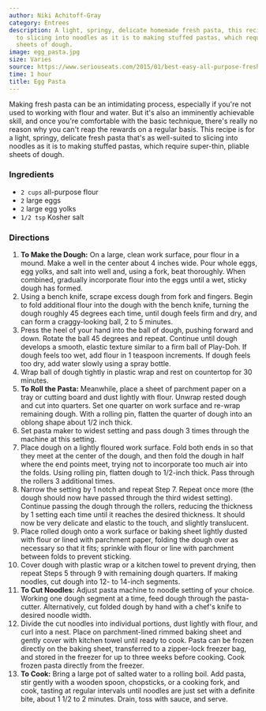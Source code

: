 ```yaml
---
author: Niki Achitoff-Gray
category: Entrees
description: A light, springy, delicate homemade fresh pasta, this recipe is as well-suited
  to slicing into noodles as it is to making stuffed pastas, which require thin, pliable
  sheets of dough.
image: egg_pasta.jpg
size: Varies
source: https://www.seriouseats.com/2015/01/best-easy-all-purpose-fresh-pasta-dough-recipe-instructions.html
time: 1 hour
title: Egg Pasta
---
```


Making fresh pasta can be an intimidating process, especially if you're not used to working with flour and water. But it's also an imminently achievable skill, and once you're comfortable with the basic technique, there's really no reason why you can't reap the rewards on a regular basis. This recipe is for a light, springy, delicate fresh pasta that's as well-suited to slicing into noodles as it is to making stuffed pastas, which require super-thin, pliable sheets of dough.

### Ingredients

* `2 cups` all-purpose flour
* `2` large eggs
* `2` large egg yolks
* `1/2 tsp` Kosher salt

### Directions

1. **To Make the Dough:** On a large, clean work surface, pour flour in a mound. Make a well in the center about 4 inches wide. Pour whole eggs, egg yolks, and salt into well and, using a fork, beat thoroughly. When combined, gradually incorporate flour into the eggs until a wet, sticky dough has formed.
2. Using a bench knife, scrape excess dough from fork and fingers. Begin to fold additional flour into the dough with the bench knife, turning the dough roughly 45 degrees each time, until dough feels firm and dry, and can form a craggy-looking ball, 2 to 5 minutes.
3. Press the heel of your hand into the ball of dough, pushing forward and down. Rotate the ball 45 degrees and repeat. Continue until dough develops a smooth, elastic texture similar to a firm ball of Play-Doh. If dough feels too wet, add flour in 1 teaspoon increments. If dough feels too dry, add water slowly using a spray bottle.
4. Wrap ball of dough tightly in plastic wrap and rest on countertop for 30 minutes.
5. **To Roll the Pasta:** Meanwhile, place a sheet of parchment paper on a tray or cutting board and dust lightly with flour. Unwrap rested dough and cut into quarters. Set one quarter on work surface and re-wrap remaining dough. With a rolling pin, flatten the quarter of dough into an oblong shape about 1/2 inch thick.
6. Set pasta maker to widest setting and pass dough 3 times through the machine at this setting.
7. Place dough on a lightly floured work surface. Fold both ends in so that they meet at the center of the dough, and then fold the dough in half where the end points meet, trying not to incorporate too much air into the folds. Using rolling pin, flatten dough to 1/2-inch thick. Pass through the rollers 3 additional times.
8. Narrow the setting by 1 notch and repeat Step 7. Repeat once more (the dough should now have passed through the third widest setting). Continue passing the dough through the rollers, reducing the thickness by 1 setting each time until it reaches the desired thickness. It should now be very delicate and elastic to the touch, and slightly translucent.
9. Place rolled dough onto a work surface or baking sheet lightly dusted with flour or lined with parchment paper, folding the dough over as necessary so that it fits; sprinkle with flour or line with parchment between folds to prevent sticking.
10. Cover dough with plastic wrap or a kitchen towel to prevent drying, then repeat Steps 5 through 9 with remaining dough quarters. If making noodles, cut dough into 12- to 14-inch segments.
11. **To Cut Noodles:** Adjust pasta machine to noodle setting of your choice. Working one dough segment at a time, feed dough through the pasta-cutter. Alternatively, cut folded dough by hand with a chef's knife to desired noodle width. 
12. Divide the cut noodles into individual portions, dust lightly with flour, and curl into a nest. Place on parchment-lined rimmed baking sheet and gently cover with kitchen towel until ready to cook. Pasta can be frozen directly on the baking sheet, transferred to a zipper-lock freezer bag, and stored in the freezer for up to three weeks before cooking. Cook frozen pasta directly from the freezer.
13. **To Cook:** Bring a large pot of salted water to a rolling boil. Add pasta, stir gently with a wooden spoon, chopsticks, or a cooking fork, and cook, tasting at regular intervals until noodles are just set with a definite bite, about 1 1/2 to 2 minutes. Drain, toss with sauce, and serve.